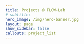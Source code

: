 ```yaml
---
title: Projects @ FLOW-Lab
# subtitle: 
hero_image: /img/hero-banner.jpg
layout: page
show_sidebar: false
callouts: project_list
---
```

